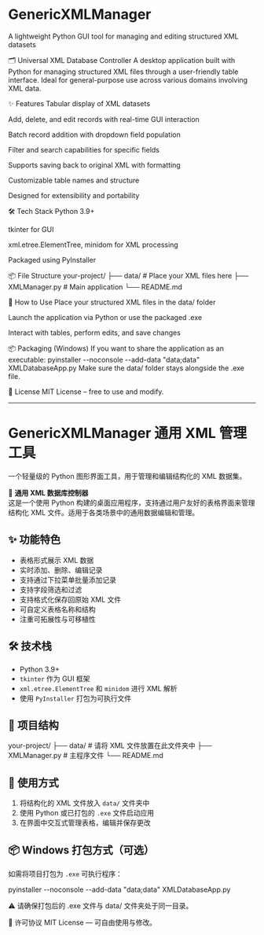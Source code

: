 # GenericXMLManager
A lightweight Python GUI tool for managing and editing structured XML datasets

🗂️ Universal XML Database Controller
A desktop application built with Python for managing structured XML files through a user-friendly table interface. Ideal for general-purpose use across various domains involving XML data.

✨ Features
Tabular display of XML datasets

Add, delete, and edit records with real-time GUI interaction

Batch record addition with dropdown field population

Filter and search capabilities for specific fields

Supports saving back to original XML with formatting

Customizable table names and structure

Designed for extensibility and portability

🛠️ Tech Stack
Python 3.9+

tkinter for GUI

xml.etree.ElementTree, minidom for XML processing

Packaged using PyInstaller

📦 File Structure
your-project/
├── data/                  # Place your XML files here
├── XMLManager.py      # Main application
└── README.md

🚀 How to Use
Place your structured XML files in the data/ folder

Launch the application via Python or use the packaged .exe

Interact with tables, perform edits, and save changes

📦 Packaging (Windows)
If you want to share the application as an executable:
pyinstaller --noconsole --add-data "data;data" XMLDatabaseApp.py
Make sure the data/ folder stays alongside the .exe file.

📄 License
MIT License – free to use and modify.

-----------------------------------------------

# GenericXMLManager 通用 XML 管理工具

一个轻量级的 Python 图形界面工具，用于管理和编辑结构化的 XML 数据集。

📁 **通用 XML 数据库控制器**  
这是一个使用 Python 构建的桌面应用程序，支持通过用户友好的表格界面来管理结构化 XML 文件。适用于各类场景中的通用数据编辑和管理。

## ✨ 功能特色

- 表格形式展示 XML 数据
- 实时添加、删除、编辑记录
- 支持通过下拉菜单批量添加记录
- 支持字段筛选和过滤
- 支持格式化保存回原始 XML 文件
- 可自定义表格名称和结构
- 注重可拓展性与可移植性

## 🛠 技术栈

- Python 3.9+
- `tkinter` 作为 GUI 框架
- `xml.etree.ElementTree` 和 `minidom` 进行 XML 解析
- 使用 `PyInstaller` 打包为可执行文件

## 📁 项目结构
your-project/
├── data/ # 请将 XML 文件放置在此文件夹中
├── XMLManager.py # 主程序文件
└── README.md

## 🚀 使用方式

1. 将结构化的 XML 文件放入 `data/` 文件夹中  
2. 使用 Python 或已打包的 `.exe` 文件启动应用  
3. 在界面中交互式管理表格，编辑并保存更改

## 📦 Windows 打包方式（可选）

如需将项目打包为 `.exe` 可执行程序：

pyinstaller --noconsole --add-data "data;data" XMLDatabaseApp.py

⚠️ 请确保打包后的 .exe 文件与 data/ 文件夹处于同一目录。

📄 许可协议
MIT License — 可自由使用与修改。
